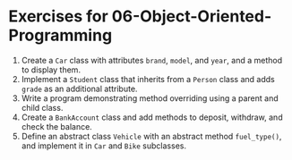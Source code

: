 # Exercises for 06-Object-Oriented-Programming

1. Create a `Car` class with attributes `brand`, `model`, and `year`, and a method to display them.
2. Implement a `Student` class that inherits from a `Person` class and adds `grade` as an additional attribute.
3. Write a program demonstrating method overriding using a parent and child class.
4. Create a `BankAccount` class and add methods to deposit, withdraw, and check the balance.
5. Define an abstract class `Vehicle` with an abstract method `fuel_type()`, and implement it in `Car` and `Bike` subclasses.
